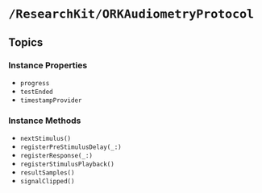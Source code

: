 # ``/ResearchKit/ORKAudiometryProtocol``

<!-- The content below this line is auto-generated and is redundant. You should either incorporate it into your content above this line or delete it. -->

## Topics

### Instance Properties

- ``progress``
- ``testEnded``
- ``timestampProvider``

### Instance Methods

- ``nextStimulus()``
- ``registerPreStimulusDelay(_:)``
- ``registerResponse(_:)``
- ``registerStimulusPlayback()``
- ``resultSamples()``
- ``signalClipped()``